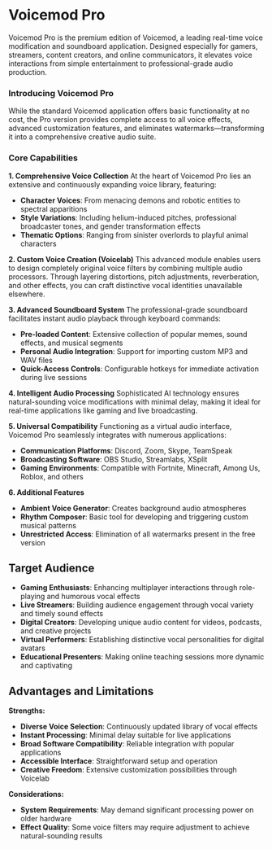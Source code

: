 # Voicemod Pro
Voicemod Pro is the premium edition of Voicemod, a leading real-time voice modification and soundboard application. Designed especially for gamers, streamers, content creators, and online communicators, it elevates voice interactions from simple entertainment to professional-grade audio production.


### **Introducing Voicemod Pro**

While the standard Voicemod application offers basic functionality at no cost, the Pro version provides complete access to all voice effects, advanced customization features, and eliminates watermarks—transforming it into a comprehensive creative audio suite.


### **Core Capabilities**

**1. Comprehensive Voice Collection**
At the heart of Voicemod Pro lies an extensive and continuously expanding voice library, featuring:
- **Character Voices**: From menacing demons and robotic entities to spectral apparitions
- **Style Variations**: Including helium-induced pitches, professional broadcaster tones, and gender transformation effects
- **Thematic Options**: Ranging from sinister overlords to playful animal characters

**2. Custom Voice Creation (Voicelab)**
This advanced module enables users to design completely original voice filters by combining multiple audio processors. Through layering distortions, pitch adjustments, reverberation, and other effects, you can craft distinctive vocal identities unavailable elsewhere.

**3. Advanced Soundboard System**
The professional-grade soundboard facilitates instant audio playback through keyboard commands:
- **Pre-loaded Content**: Extensive collection of popular memes, sound effects, and musical segments
- **Personal Audio Integration**: Support for importing custom MP3 and WAV files
- **Quick-Access Controls**: Configurable hotkeys for immediate activation during live sessions

**4. Intelligent Audio Processing**
Sophisticated AI technology ensures natural-sounding voice modifications with minimal delay, making it ideal for real-time applications like gaming and live broadcasting.

**5. Universal Compatibility**
Functioning as a virtual audio interface, Voicemod Pro seamlessly integrates with numerous applications:
- **Communication Platforms**: Discord, Zoom, Skype, TeamSpeak
- **Broadcasting Software**: OBS Studio, Streamlabs, XSplit
- **Gaming Environments**: Compatible with Fortnite, Minecraft, Among Us, Roblox, and others

**6. Additional Features**
- **Ambient Voice Generator**: Creates background audio atmospheres
- **Rhythm Composer**: Basic tool for developing and triggering custom musical patterns
- **Unrestricted Access**: Elimination of all watermarks present in the free version


## **Target Audience**

- **Gaming Enthusiasts**: Enhancing multiplayer interactions through role-playing and humorous vocal effects
- **Live Streamers**: Building audience engagement through vocal variety and timely sound effects
- **Digital Creators**: Developing unique audio content for videos, podcasts, and creative projects
- **Virtual Performers**: Establishing distinctive vocal personalities for digital avatars
- **Educational Presenters**: Making online teaching sessions more dynamic and captivating

## **Advantages and Limitations**

**Strengths:**
- **Diverse Voice Selection**: Continuously updated library of vocal effects
- **Instant Processing**: Minimal delay suitable for live applications
- **Broad Software Compatibility**: Reliable integration with popular applications
- **Accessible Interface**: Straightforward setup and operation
- **Creative Freedom**: Extensive customization possibilities through Voicelab

**Considerations:**
- **System Requirements**: May demand significant processing power on older hardware
- **Effect Quality**: Some voice filters may require adjustment to achieve natural-sounding results

